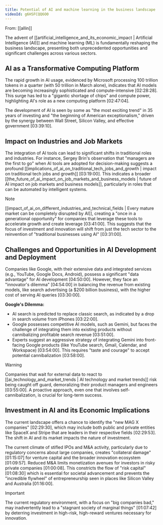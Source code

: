 ```yaml
---
title: Potential of AI and machine learning in the business landscape
videoId: g6HSFCQQ6O0
---
```


From: [[allin]] <br/> 

The advent of [[artificial_intelligence_and_its_economic_impact | Artificial Intelligence (AI)]] and machine learning (ML) is fundamentally reshaping the business landscape, presenting both unprecedented opportunities and significant challenges across various sectors.

## AI as a Transformative Computing Platform
The rapid growth in AI usage, evidenced by Microsoft processing 100 trillion tokens in a quarter (with 50 trillion in March alone), indicates that AI models are becoming increasingly sophisticated and compute-intensive <a class="yt-timestamp" data-t="02:28:28">[02:28:28]</a>. This surge has led to a "gigantic shortage of chips" and compute power, highlighting AI's role as a new computing platform <a class="yt-timestamp" data-t="02:47:04">[02:47:04]</a>.

The development of AI is seen by some as "the most exciting trend" in 35 years of investing and "the beginning of American exceptionalism," driven by the synergy between Wall Street, Silicon Valley, and effective government <a class="yt-timestamp" data-t="03:39:10">[03:39:10]</a>.

## Impact on Industries and Job Markets
The integration of AI tools can lead to significant shifts in traditional roles and industries. For instance, Sergey Brin's observation that "managers are the first to go" when AI tools are adopted for decision-making suggests a profound [[implications_of_ai_on_traditional_tech_jobs_and_growth | impact on traditional tech jobs and growth]] <a class="yt-timestamp" data-t="03:19:00">[03:19:00]</a>. This indicates a broader [[the_future_of_ai_impact_on_job_markets_and_business_models | future of AI impact on job markets and business models]], particularly in roles that can be automated by intelligent systems.

> [!NOTE]
> [[impact_of_ai_on_different_industries_and_technical_fields | Every mature market can be completely disrupted by AI]], creating a "once in a generational opportunity" for companies that leverage these tools to accelerate growth and create leverage <a class="yt-timestamp" data-t="03:41:00">[03:41:00]</a>. This suggests that the focus of investment and innovation will shift from just the tech sector to the reinvention of "traditional businesses using AI" <a class="yt-timestamp" data-t="03:31:00">[03:31:00]</a>.

## Challenges and Opportunities in AI Development and Deployment
Companies like Google, with their extensive data and integrated services (e.g., YouTube, Google Docs, Android), possess a significant "data advantage" for AI development <a class="yt-timestamp" data-t="04:50:00">[04:50:00]</a>. However, they face an "innovator's dilemma" <a class="yt-timestamp" data-t="04:54:00">[04:54:00]</a> in balancing the revenue from existing models, like search advertising (a $200 billion business), with the higher cost of serving AI queries <a class="yt-timestamp" data-t="03:30:00">[03:30:00]</a>.

**Google's Dilemma:**
*   AI search is predicted to replace classic search, as indicated by a drop in search volume from iPhones <a class="yt-timestamp" data-t="03:22:00">[03:22:00]</a>.
*   Google possesses competitive AI models, such as Gemini, but faces the challenge of integrating them into existing products without cannibalizing profitable search revenue <a class="yt-timestamp" data-t="03:51:00">[03:51:00]</a>.
*   Experts suggest an aggressive strategy of integrating Gemini into front-facing Google products (like YouTube search, Gmail, Calendar, and Workspace) <a class="yt-timestamp" data-t="03:54:00">[03:54:00]</a>. This requires "taste and courage" to accept potential cannibalization <a class="yt-timestamp" data-t="03:58:00">[03:58:00]</a>.

> [!WARNING]
> Companies that wait for external data to react to [[ai_technology_and_market_trends | AI technology and market trends]] risk being caught off guard, demoralizing their product managers and engineers <a class="yt-timestamp" data-t="03:55:00">[03:55:00]</a>. A proactive approach, even one that involves self-cannibalization, is crucial for long-term success.

## Investment in AI and its Economic Implications
The current landscape offers a chance to identify the "new MAG X companies" <a class="yt-timestamp" data-t="02:29:30">[02:29:30]</a>, which may include both public and private entities like SpaceX and Stripe that are leaders in their respective fields <a class="yt-timestamp" data-t="02:29:53">[02:29:53]</a>. The shift in AI and its market impacts the nature of investment.

The current climate of stifled IPOs and M&A activity, particularly due to regulatory concerns about large companies, creates "collateral damage" <a class="yt-timestamp" data-t="01:15:07">[01:15:07]</a> for venture capital and the broader innovation ecosystem <a class="yt-timestamp" data-t="01:09:57">[01:09:57]</a>. Reduced M&A limits monetization avenues for investors in risky private companies <a class="yt-timestamp" data-t="01:00:08">[01:00:08]</a>. This constricts the flow of "risk capital" <a class="yt-timestamp" data-t="01:08:30">[01:08:30]</a> which is essential for societal advancement and prevents the "incredible flywheel" of entrepreneurship seen in places like Silicon Valley and Australia <a class="yt-timestamp" data-t="01:16:00">[01:16:00]</a>.

> [!IMPORTANT]
> The current regulatory environment, with a focus on "big companies bad," may inadvertently lead to a "stagnant society of marginal things" <a class="yt-timestamp" data-t="01:07:42">[01:07:42]</a> by deterring investment in high-risk, high-reward ventures necessary for innovation.
